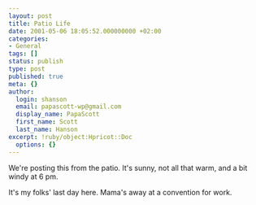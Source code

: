 ```yaml
---
layout: post
title: Patio Life
date: 2001-05-06 18:05:52.000000000 +02:00
categories:
- General
tags: []
status: publish
type: post
published: true
meta: {}
author:
  login: shanson
  email: papascott-wp@gmail.com
  display_name: PapaScott
  first_name: Scott
  last_name: Hanson
excerpt: !ruby/object:Hpricot::Doc
  options: {}
---
```

<p>We're posting this from the patio. It's sunny, not all that warm, and a bit windy at 6 pm.</p>
<p>It's my folks' last day here. Mama's away at a convention for work.</p>
